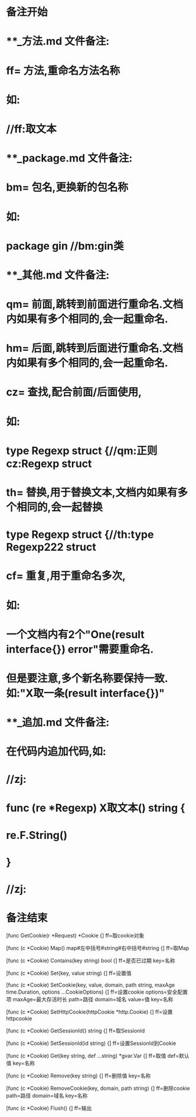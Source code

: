 # 备注开始
# **_方法.md 文件备注:
# ff= 方法,重命名方法名称
# 如:
# //ff:取文本

# **_package.md 文件备注:
# bm= 包名,更换新的包名称 
# 如: 
# package gin //bm:gin类

# **_其他.md 文件备注:
# qm= 前面,跳转到前面进行重命名.文档内如果有多个相同的,会一起重命名.
# hm= 后面,跳转到后面进行重命名.文档内如果有多个相同的,会一起重命名.
# cz= 查找,配合前面/后面使用,
# 如:
# type Regexp struct {//qm:正则 cz:Regexp struct
#
# th= 替换,用于替换文本,文档内如果有多个相同的,会一起替换
# type Regexp struct {//th:type Regexp222 struct
#
# cf= 重复,用于重命名多次,
# 如: 
# 一个文档内有2个"One(result interface{}) error"需要重命名.
# 但是要注意,多个新名称要保持一致. 如:"X取一条(result interface{})"

# **_追加.md 文件备注:
# 在代码内追加代码,如:
# //zj:
# func (re *Regexp) X取文本() string { 
#    re.F.String()
# }
# //zj:
# 备注结束

[func GetCookie(r *Request) *Cookie {]
ff=取cookie对象

[func (c *Cookie) Map() map#左中括号#string#右中括号#string {]
ff=取Map

[func (c *Cookie) Contains(key string) bool {]
ff=是否已过期
key=名称

[func (c *Cookie) Set(key, value string) {]
ff=设置值

[func (c *Cookie) SetCookie(key, value, domain, path string, maxAge time.Duration, options ...CookieOptions) {]
ff=设置cookie
options=安全配置项
maxAge=最大存活时长
path=路径
domain=域名
value=值
key=名称

[func (c *Cookie) SetHttpCookie(httpCookie *http.Cookie) {]
ff=设置httpcookie

[func (c *Cookie) GetSessionId() string {]
ff=取SessionId

[func (c *Cookie) SetSessionId(id string) {]
ff=设置SessionId到Cookie

[func (c *Cookie) Get(key string, def ...string) *gvar.Var {]
ff=取值
def=默认值
key=名称

[func (c *Cookie) Remove(key string) {]
ff=删除值
key=名称

[func (c *Cookie) RemoveCookie(key, domain, path string) {]
ff=删除cookie
path=路径
domain=域名
key=名称

[func (c *Cookie) Flush() {]
ff=输出
